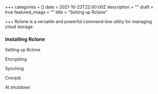 +++
categories = []
date = 2021-10-23T22:00:00Z
description = ""
draft = true
featured_image = ""
title = "Setting up Rclone"

+++
Rclone is a versatile and powerful command-line utility for managing cloud storage. 

<!--more-->

### Installing Rclone

Setting up Rclone

Encrypting

Synching

Cronjob

At shutdown